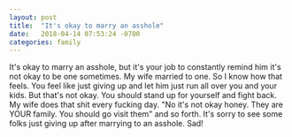 ```yaml
---
layout: post
title:  "It's okay to marry an asshole"
date:   2018-04-14 07:53:24 -0700
categories: family
---
```


It's okay to marry an asshole, but it's your job to constantly remind him it's not okay to be one sometimes. My wife married to one. So I know how that feels. You feel like just giving up and let him just run all over you and your kids. But that's not okay. You should stand up for yourself and fight back. My wife does that shit every fucking day. "No it's not okay honey. They are YOUR family. You should go visit them" and so forth. It's sorry to see some folks just giving up after marrying to an asshole. Sad!
